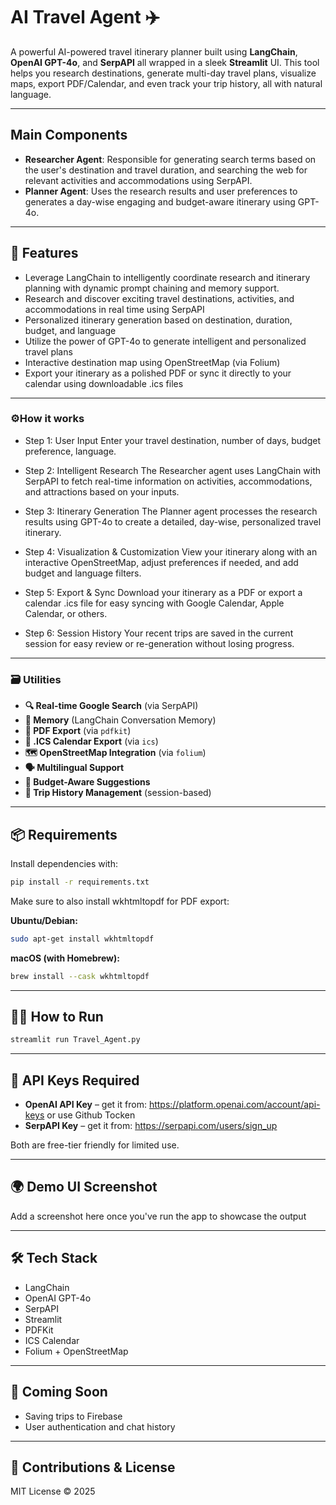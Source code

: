 # AI Travel Agent ✈️

A powerful AI-powered travel itinerary planner built using **LangChain**, **OpenAI GPT-4o**, and **SerpAPI** all wrapped in a sleek **Streamlit** UI. This tool helps you research destinations, generate multi-day travel plans, visualize maps, export PDF/Calendar, and even track your trip history, all with natural language.

---

## Main Components

- **Researcher Agent**: Responsible for generating search terms based on the user's destination and travel duration, and searching the web for relevant activities and accommodations using SerpAPI.
- **Planner Agent**:  Uses the research results and user preferences to generates a day-wise engaging and budget-aware itinerary using GPT-4o.

---

## 🚀 Features

- Leverage LangChain to intelligently coordinate research and itinerary planning with dynamic prompt chaining and memory support.
- Research and discover exciting travel destinations, activities, and accommodations in real time using SerpAPI
- Personalized itinerary generation based on destination, duration, budget, and language
- Utilize the power of GPT-4o to generate intelligent and personalized travel plans
- Interactive destination map using OpenStreetMap (via Folium)
- Export your itinerary as a polished PDF or sync it directly to your calendar using downloadable .ics files

---

### ⚙️How it works
- Step 1: User Input
Enter your travel destination, number of days, budget preference, language.

- Step 2: Intelligent Research
The Researcher agent uses LangChain with SerpAPI to fetch real-time information on activities, accommodations, and attractions based on your inputs.

- Step 3: Itinerary Generation
The Planner agent processes the research results using GPT-4o to create a detailed, day-wise, personalized travel itinerary.

- Step 4: Visualization & Customization
View your itinerary along with an interactive OpenStreetMap, adjust preferences if needed, and add budget and language filters.

- Step 5: Export & Sync
Download your itinerary as a PDF or export a calendar .ics file for easy syncing with Google Calendar, Apple Calendar, or others.

- Step 6: Session History
Your recent trips are saved in the current session for easy review or re-generation without losing progress.

---

### 🗃️ Utilities
- **🔍 Real-time Google Search** (via SerpAPI)
- **🧠 Memory** (LangChain Conversation Memory)
- **📜 PDF Export** (via `pdfkit`)
- **📆 .ICS Calendar Export** (via `ics`)
- **🗺️ OpenStreetMap Integration** (via `folium`)
- **🗣️ Multilingual Support**
- **💸 Budget-Aware Suggestions**
- **📝 Trip History Management** (session-based)

---

## 📦 Requirements

Install dependencies with:

```bash
pip install -r requirements.txt
```

Make sure to also install wkhtmltopdf for PDF export:

**Ubuntu/Debian:**
```bash
sudo apt-get install wkhtmltopdf
```

**macOS (with Homebrew):**
```bash
brew install --cask wkhtmltopdf
```

---

## 🧑‍💻 How to Run

```bash
streamlit run Travel_Agent.py
```

---

## 🔑 API Keys Required

- **OpenAI API Key** – get it from: https://platform.openai.com/account/api-keys or use Github Tocken
- **SerpAPI Key** – get it from: https://serpapi.com/users/sign_up

Both are free-tier friendly for limited use.

---

## 🌍 Demo UI Screenshot
Add a screenshot here once you've run the app to showcase the output

---

## 🛠️ Tech Stack
- LangChain
- OpenAI GPT-4o
- SerpAPI
- Streamlit
- PDFKit
- ICS Calendar
- Folium + OpenStreetMap

---

## 📌 Coming Soon
- Saving trips to Firebase
- User authentication and chat history

---

## 🙌 Contributions & License
MIT License © 2025 

